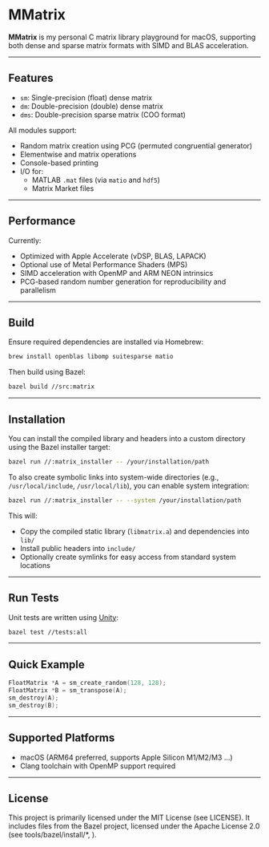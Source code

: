 # MMatrix

**MMatrix** is my personal C matrix library playground for macOS, supporting both dense and sparse matrix formats with SIMD and BLAS acceleration.

---

## Features

- `sm`: Single-precision (float) dense matrix
- `dm`: Double-precision (double) dense matrix
- `dms`: Double-precision sparse matrix (COO format)

All modules support:

- Random matrix creation using PCG (permuted congruential generator)
- Elementwise and matrix operations
- Console-based printing
- I/O for:
  - MATLAB `.mat` files (via `matio` and `hdf5`)
  - Matrix Market files

---

## Performance

Currently:
- Optimized with Apple Accelerate (vDSP, BLAS, LAPACK)
- Optional use of Metal Performance Shaders (MPS)
- SIMD acceleration with OpenMP and ARM NEON intrinsics
- PCG-based random number generation for reproducibility and parallelism

---
## Build

Ensure required dependencies are installed via Homebrew:

```bash
brew install openblas libomp suitesparse matio
```

Then build using Bazel:

```bash
bazel build //src:matrix
```
---
## Installation

You can install the compiled library and headers into a custom directory using the Bazel installer target:

```bash
bazel run //:matrix_installer -- /your/installation/path
```

To also create symbolic links into system-wide directories (e.g., `/usr/local/include`, `/usr/local/lib`), you can enable system integration:

```bash
bazel run //:matrix_installer -- --system /your/installation/path
```

This will:

- Copy the compiled static library (`libmatrix.a`) and dependencies into `lib/`
- Install public headers into `include/`
- Optionally create symlinks for easy access from standard system locations


---

## Run Tests

Unit tests are written using [Unity](https://www.throwtheswitch.org/unity):

```bash
bazel test //tests:all
```

---

## Quick Example

```c
FloatMatrix *A = sm_create_random(128, 128);
FloatMatrix *B = sm_transpose(A);
sm_destroy(A);
sm_destroy(B);
```

---

## Supported Platforms

- macOS (ARM64 preferred, supports Apple Silicon M1/M2/M3 ...)
- Clang toolchain with OpenMP support required

---

## License
This project is primarily licensed under the MIT License (see LICENSE).
It includes files from the Bazel project, licensed under the Apache License 2.0 (see tools/bazel/install/*, ).
